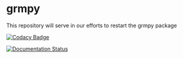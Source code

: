 # grmpy

This repository will serve in our efforts to restart the grmpy package

[![Codacy Badge](https://api.codacy.com/project/badge/Grade/e27b1ed4789f4d5596e84177a58dd2d8)](https://www.codacy.com/app/eisenhauer/grmpy?utm_source=github.com&amp;utm_medium=referral&amp;utm_content=grmToolbox/grmpy&amp;utm_campaign=Badge_Grade)

[![Documentation Status](https://readthedocs.org/projects/grmpy/badge/?version=latest)](http://grmpy.readthedocs.io/en/latest/?badge=latest)
